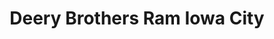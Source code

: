 ---
title: "Deery Brothers Ram Iowa City"
url: /iowa-city/deery-brothers-ram-iowa-city/
shop: car
---